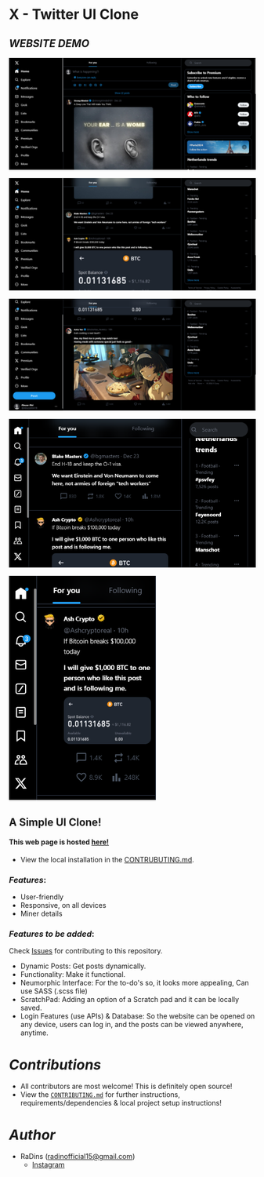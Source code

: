 
# X - Twitter UI Clone

## *WEBSITE DEMO*

![Screenshot (771)](./assets/Demo/demo-1.png)

![Screenshot (772)](./assets/Demo/demo-2.png)

![Screenshot (773)](./assets/Demo/demo-3.png)

![Screenshot (774)](./assets/Demo/demo-4.png)

![Screenshot (774)](./assets/Demo/demo-5.png)

## A Simple UI Clone!

#### This web page is hosted [here!](https://you-can-it.netlify.app/tasks)

- View the local installation in the [CONTRUBUTING.md](https://github.com/RaDins-18/ToDoList-App-Using-React-Tailwind-JavaScript/blob/main/CONTRIBUTING.md).

### *Features*:

* User-friendly
* Responsive, on all devices
* Miner details

### *Features to be added*:

Check [Issues](https://github.com/RaDins-18/ToDoList-App-Using-React-Tailwind-JavaScript/issues) for contributing to this repository.

* Dynamic Posts: Get posts dynamically.
* Functionality: Make it functional.
* Neumorphic Interface: For the to-do's so, it looks more appealing, Can use SASS (.scss file)
* ScratchPad: Adding an option of a Scratch pad and it can be locally saved.
* Login Features (use APIs) & Database: So the website can be opened on any device, users can log in, and the posts can be viewed anywhere, anytime.

# *Contributions*

- All contributors are most welcome! This is definitely open source!
- View the [`CONTRIBUTING.md`](https://github.com/RaDins-18/ToDoList-App-Using-React-Tailwind-JavaScript/blob/main/CONTRIBUTING.md) for further instructions, requirements/dependencies & local project setup instructions!

# *Author*

* RaDins (radinofficial15@gmail.com)
  - [Instagram](https://www.instagram.com/radinsterritory/)
